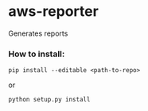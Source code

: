 # aws-reporter
Generates reports

### How to install:
```
pip install --editable <path-to-repo>
```
or
```
python setup.py install
```
